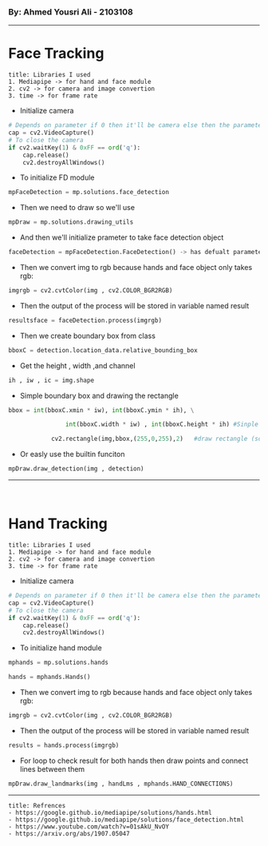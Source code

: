 ### By: Ahmed Yousri Ali - 2103108
--- 
# Face Tracking

```ad-info
title: Libraries I used
1. Mediapipe -> for hand and face module
2. cv2 -> for camera and image convertion
3. time -> for frame rate
```
- Initialize camera
```python
# Depends on parameter if 0 then it'll be camera else then the parameter will be video locatio
cap = cv2.VideoCapture() 
# To close the camera
if cv2.waitKey(1) & 0xFF == ord('q'):
	cap.release()
	cv2.destroyAllWindows()
```
- To initialize FD module
```python
mpFaceDetection = mp.solutions.face_detection
```
- Then we need to draw so we'll use
```python
mpDraw = mp.solutions.drawing_utils
```
- And then we'll initialize prameter to take face detection object
```python
faceDetection = mpFaceDetection.FaceDetection() -> has defualt parameters (self, static_image_mode = FALSE															#'Means it'll always detect but if it has a good confidence level it'll tracking (make it faster)' , max_num_hands=2, min_detection_confidence=0.5,min_tracking_confidence=0.5 ) (If it goes below 50% it will detect again)
```
- Then we convert img to rgb because hands and face object only takes rgb:	
```python 	
imgrgb = cv2.cvtColor(img , cv2.COLOR_BGR2RGB)
```
- Then the output of the process will be stored in variable named result
```python
resultsface = faceDetection.process(imgrgb)
```
- Then we create boundary box from class
```python
bboxC = detection.location_data.relative_bounding_box
```
- Get the height , width ,and channel
```python
ih , iw , ic = img.shape
```
- Simple boundary box and drawing the rectangle
```python
bbox = int(bboxC.xmin * iw), int(bboxC.ymin * ih), \

                int(bboxC.width * iw) , int(bboxC.height * ih) #Sinple bounding box

            cv2.rectangle(img,bbox,(255,0,255),2)   #draw rectangle (source , boundary box , color , thickness)
```
- Or easly use the builtin funciton
```python
mpDraw.draw_detection(img , detection)
```
---
<br>

# Hand Tracking
```ad-info
title: Libraries I used
1. Mediapipe -> for hand and face module
2. cv2 -> for camera and image convertion
3. time -> for frame rate
```
- Initialize camera
```python
# Depends on parameter if 0 then it'll be camera else then the parameter will be video locatio
cap = cv2.VideoCapture() 
# To close the camera
if cv2.waitKey(1) & 0xFF == ord('q'):
	cap.release()
	cv2.destroyAllWindows()
```
- To initialize hand module
```python
mphands = mp.solutions.hands

hands = mphands.Hands()
```
- Then we convert img to rgb because hands and face object only takes rgb:	
```python 	
imgrgb = cv2.cvtColor(img , cv2.COLOR_BGR2RGB)
```
- Then the output of the process will be stored in variable named result
```python
results = hands.process(imgrgb)
```
- For loop to check result for both hands then draw points and connect lines between them
```python
mpDraw.draw_landmarks(img , handLms , mphands.HAND_CONNECTIONS)
```

---

```ad-attention
title: Refrences
- https://google.github.io/mediapipe/solutions/hands.html
- https://google.github.io/mediapipe/solutions/face_detection.html
- https://www.youtube.com/watch?v=01sAkU_NvOY
- https://arxiv.org/abs/1907.05047
```